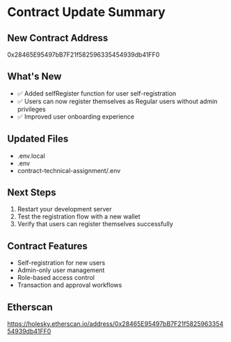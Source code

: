 
# Contract Update Summary

## New Contract Address
0x28465E95497bB7F21f582596335454939db41FF0

## What's New
- ✅ Added selfRegister function for user self-registration
- ✅ Users can now register themselves as Regular users without admin privileges
- ✅ Improved user onboarding experience

## Updated Files
- .env.local
- .env
- contract-technical-assignment/.env

## Next Steps
1. Restart your development server
2. Test the registration flow with a new wallet
3. Verify that users can register themselves successfully

## Contract Features
- Self-registration for new users
- Admin-only user management
- Role-based access control
- Transaction and approval workflows

## Etherscan
https://holesky.etherscan.io/address/0x28465E95497bB7F21f582596335454939db41FF0
